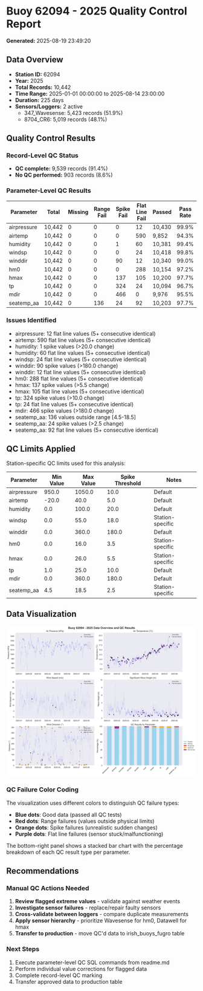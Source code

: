 # Buoy 62094 - 2025 Quality Control Report

**Generated:** 2025-08-19 23:49:20

## Data Overview

- **Station ID:** 62094
- **Year:** 2025
- **Total Records:** 10,442
- **Time Range:** 2025-01-01 00:00:00 to 2025-08-14 23:00:00
- **Duration:** 225 days
- **Sensors/Loggers:** 2 active
  - 347_Wavesense: 5,423 records (51.9%)
  - 8704_CR6: 5,019 records (48.1%)

## Quality Control Results

### Record-Level QC Status

- **QC complete:** 9,539 records (91.4%)
- **No QC performed:** 903 records (8.6%)

### Parameter-Level QC Results

| Parameter | Total | Missing | Range Fail | Spike Fail | Flat Line Fail | Passed | Pass Rate |
|-----------|--------|---------|------------|------------|----------------|--------|-----------|
| airpressure | 10,442 | 0 | 0 | 0 | 12 | 10,430 | 99.9% |
| airtemp | 10,442 | 0 | 0 | 0 | 590 | 9,852 | 94.3% |
| humidity | 10,442 | 0 | 0 | 1 | 60 | 10,381 | 99.4% |
| windsp | 10,442 | 0 | 0 | 0 | 24 | 10,418 | 99.8% |
| winddir | 10,442 | 0 | 0 | 90 | 12 | 10,340 | 99.0% |
| hm0 | 10,442 | 0 | 0 | 0 | 288 | 10,154 | 97.2% |
| hmax | 10,442 | 0 | 0 | 137 | 105 | 10,200 | 97.7% |
| tp | 10,442 | 0 | 0 | 324 | 24 | 10,094 | 96.7% |
| mdir | 10,442 | 0 | 0 | 466 | 0 | 9,976 | 95.5% |
| seatemp_aa | 10,442 | 0 | 136 | 24 | 92 | 10,203 | 97.7% |

### Issues Identified

- airpressure: 12 flat line values (5+ consecutive identical)
- airtemp: 590 flat line values (5+ consecutive identical)
- humidity: 1 spike values (>20.0 change)
- humidity: 60 flat line values (5+ consecutive identical)
- windsp: 24 flat line values (5+ consecutive identical)
- winddir: 90 spike values (>180.0 change)
- winddir: 12 flat line values (5+ consecutive identical)
- hm0: 288 flat line values (5+ consecutive identical)
- hmax: 137 spike values (>5.5 change)
- hmax: 105 flat line values (5+ consecutive identical)
- tp: 324 spike values (>10.0 change)
- tp: 24 flat line values (5+ consecutive identical)
- mdir: 466 spike values (>180.0 change)
- seatemp_aa: 136 values outside range [4.5-18.5]
- seatemp_aa: 24 spike values (>2.5 change)
- seatemp_aa: 92 flat line values (5+ consecutive identical)

## QC Limits Applied

Station-specific QC limits used for this analysis:

| Parameter | Min Value | Max Value | Spike Threshold | Notes |
|-----------|-----------|-----------|-----------------|-------|
| airpressure | 950.0 | 1050.0 | 10.0 | Default |
| airtemp | -20.0 | 40.0 | 5.0 | Default |
| humidity | 0.0 | 100.0 | 20.0 | Default |
| windsp | 0.0 | 55.0 | 18.0 | Station-specific |
| winddir | 0.0 | 360.0 | 180.0 | Default |
| hm0 | 0.0 | 16.0 | 3.5 | Station-specific |
| hmax | 0.0 | 26.0 | 5.5 | Station-specific |
| tp | 1.0 | 25.0 | 10.0 | Default |
| mdir | 0.0 | 360.0 | 180.0 | Default |
| seatemp_aa | 4.5 | 18.5 | 2.5 | Station-specific |

## Data Visualization

![QC Overview](buoy_62094_2025_qc_overview.png)

### QC Failure Color Coding

The visualization uses different colors to distinguish QC failure types:

- **Blue dots**: Good data (passed all QC tests)
- **Red dots**: Range failures (values outside physical limits)
- **Orange dots**: Spike failures (unrealistic sudden changes)
- **Purple dots**: Flat line failures (sensor stuck/malfunctioning)

The bottom-right panel shows a stacked bar chart with the percentage breakdown of each QC result type per parameter.

## Recommendations

### Manual QC Actions Needed

1. **Review flagged extreme values** - validate against weather events
2. **Investigate sensor failures** - replace/repair faulty sensors
3. **Cross-validate between loggers** - compare duplicate measurements
4. **Apply sensor hierarchy** - prioritize Wavesense for hm0, Datawell for hmax
5. **Transfer to production** - move QC'd data to irish_buoys_fugro table

### Next Steps

1. Execute parameter-level QC SQL commands from readme.md
2. Perform individual value corrections for flagged data
3. Complete record-level QC marking
4. Transfer approved data to production table
